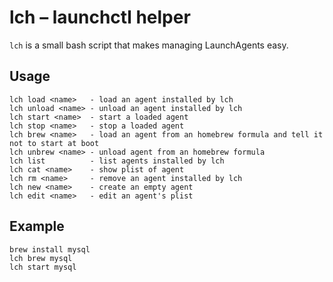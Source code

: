 # lch – launchctl helper

`lch` is a small bash script that makes managing LaunchAgents easy.

## Usage

    lch load <name>   - load an agent installed by lch
    lch unload <name> - unload an agent installed by lch
    lch start <name>  - start a loaded agent
    lch stop <name>   - stop a loaded agent
    lch brew <name>   - load an agent from an homebrew formula and tell it not to start at boot
    lch unbrew <name> - unload agent from an homebrew formula
    lch list          - list agents installed by lch
    lch cat <name>    - show plist of agent
    lch rm <name>     - remove an agent installed by lch
    lch new <name>    - create an empty agent
    lch edit <name>   - edit an agent's plist

## Example

    brew install mysql
    lch brew mysql
    lch start mysql
